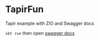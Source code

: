 # TapirFun
Tapir example with ZIO and Swagger docs

`sbt run` then open [swagger docs](http://localhost:8090/docs/index.html?url=/docs/docs.yaml#/default/getHelloName)

